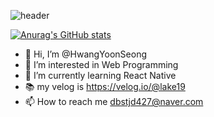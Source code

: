 ![header](https://capsule-render.vercel.app/api?type=waving&color=gradient&customColorList=30&height=300&section=header&text=Hello%20World&fontSize=80&desc=Welcom%20to%20my%20github&descAlignY=90)

[![Anurag's GitHub stats](https://github-readme-stats.vercel.app/api?username=HwangYoonSeong)](https://github.com/HwangYoonSeong/github-readme-stats)

- 👋 Hi, I’m @HwangYoonSeong
- 👀 I’m interested in Web Programming
- 🌱 I’m currently learning React Native
- 📚 my velog is https://velog.io/@lake19
- 📫 How to reach me dbstjd427@naver.com



<!---
HwangYoonSeong/HwangYoonSeong is a ✨ special ✨ repository because its `README.md` (this file) appears on your GitHub profile.
You can click the Preview link to take a look at your changes.
--->
